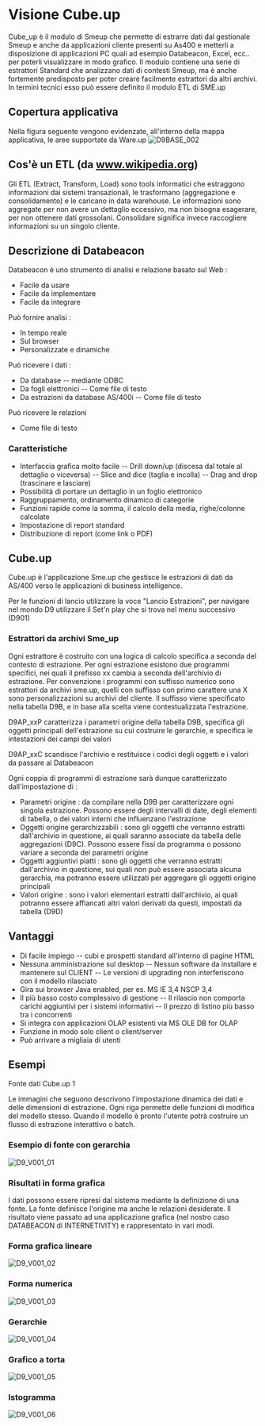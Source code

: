 # Visione Cube.up
Cube_up è il modulo di Smeup che permette di estrarre dati dal gestionale Smeup e anche da applicazioni cliente presenti su As400 e metterli a disposizione di applicazioni PC quali ad esempio Databeacon, Excel, ecc.. per poterli visualizzare in modo grafico.
Il modulo contiene una serie di estrattori Standard che analizzano dati di contesti Smeup, ma è anche fortemente predisposto per poter creare facilmente estrattori da altri archivi.
In termini tecnici esso può essere definito il modulo ETL di SME.up

## Copertura applicativa
Nella figura seguente vengono evidenzate, all'interno della mappa applicativa, le aree supportate da Ware.up
![D9BASE_002](https://doc.smeup.com/immagini/MBDOC_VIS-D9_001/D9BASE_002.png)
## Cos'è un ETL (da www.wikipedia.org)
Gli ETL (Extract, Transform, Load) sono tools informatici che estraggono informazioni dai sistemi transazionali, le trasformano (aggregazione e consolidamento) e le caricano in data warehouse.
Le informazioni sono aggregate per non avere un dettaglio eccessivo, ma non bisogna esagerare, per non ottenere dati grossolani.
Consolidare significa invece raccogliere informazioni su un singolo cliente.

## Descrizione di Databeacon
Databeacon è uno strumento di analisi e relazione basato sul Web : 

- Facile da usare
- Facile da implementare
- Facile da integrare

Può fornire analisi : 

- In tempo reale
- Sul browser
- Personalizzate e dinamiche

Può ricevere i dati : 

- Da database
-- mediante ODBC
- Da fogli elettronici
-- Come file di testo
- Da estrazioni da database AS/400i
-- Come file di testo

Può ricevere le relazioni

- Come file di testo


### Caratteristiche

- Interfaccia grafica molto facile
-- Drill down/up (discesa dal totale al dettaglio o viceversa)
-- Slice and dice (taglia e incolla)
-- Drag and drop (trascinare e lasciare)
- Possibilità di portare un dettaglio in un foglio elettronico
- Raggruppamento, ordinamento dinamico di categorie
- Funzioni rapide come la somma, il calcolo della media, righe/colonne calcolate
- Impostazione di report standard
- Distribuzione di report (come link o PDF)


## Cube.up
Cube.up è l'applicazione Sme.up che gestisce le estrazioni di dati da AS/400 verso le applicazioni di business intelligence.

Per le funzioni di lancio utilizzare la voce "Lancio Estrazioni", per navigare nel mondo D9 utilizzare il Set'n play che si trova nel menu successivo (D901)

### Estrattori da archivi Sme_up
Ogni estrattore è costruito con una logica di calcolo specifica a seconda del contesto di estrazione. Per ogni estrazione esistono due programmi specifici, nei quali il prefisso xx cambia a seconda dell'archivio di estrazione. Per convenzione i programmi con suffisso numerico sono estrattori da archivi sme.up, quelli con suffisso con primo carattere una X sono personalizzazioni su archivi del cliente. Il suffisso viene specificato nella tabella D9B, e in base alla scelta viene contestualizzata l'estrazione.

D9AP_xxP caratterizza i parametri origine della tabella D9B, specifica gli oggetti principali dell'estrazione su cui costruire le gerarchie, e specifica le intestazioni dei campi dei valori

D9AP_xxC scandisce l'archivio e restituisce i codici degli oggetti e i valori da passare al Databeacon

Ogni coppia di programmi di estrazione sarà dunque caratterizzato dall'impostazione di : 

- Parametri origine :  da compilare nella D9B per caratterizzare ogni singola estrazione. Possono essere degli intervalli di date, degli elementi di tabella, o dei valori interni che influenzano l'estrazione
- Oggetti origine gerarchizzabili :  sono gli oggetti che verranno estratti dall'archivio in questione, ai quali saranno associate da tabella delle aggregazioni (D9C). Possono essere fissi da programma o possono variare a seconda dei parametri origine
- Oggetti aggiuntivi piatti :  sono gli oggetti che verranno estratti dall'archivio in questione, sui quali non può essere associata alcuna gerarchia, ma potranno essere utilizzati per aggregare gli oggetti origine principali
- Valori origine :  sono i valori elementari estratti dall'archivio, ai quali potranno essere affiancati altri valori derivati da questi, impostati da tabella (D9D)


## Vantaggi

- Di facile impiego
-- cubi e prospetti standard all'interno di pagine HTML
- Nessuna amministrazione sul desktop
-- Nessun software da installare e mantenere sul CLIENT
-- Le versioni di upgrading non interferiscono con il modello rilasciato
- Gira sui browser Java enabled, per es. MS IE 3,4 NSCP 3,4
- Il più basso costo complessivo di gestione
-- Il rilascio non comporta carichi aggiuntivi per i sistemi informativi
-- Il prezzo di listino più basso tra i concorrenti
- Si integra con applicazioni OLAP esistenti via MS OLE DB for OLAP
- Funzione in modo solo client o client/server
- Può arrivare a migliaia di utenti


## Esempi
Fonte dati Cube.up 1

Le immagini che seguono descrivono l'impostazione dinamica dei dati e delle dimensioni di estrazione. Ogni riga permette delle funzioni di modifica del modello stesso. Quando il modello è pronto l'utente potrà costruire un flusso di estrazione interattivo o batch.


### Esempio di fonte con gerarchia
![D9_V001_01](https://doc.smeup.com/immagini/MBDOC_VIS-D9_001/D9_V001_01.png)
### Risultati in forma grafica
I dati possono essere ripresi dal sistema mediante la definizione di una fonte. La fonte definisce l'origine ma anche le relazioni desiderate. Il risultato viene passato ad una applicazione grafica (nel nostro caso DATABEACON di INTERNETIVITY) e rappresentato in vari modi.

### Forma grafica lineare
![D9_V001_02](https://doc.smeup.com/immagini/MBDOC_VIS-D9_001/D9_V001_02.png)
### Forma numerica
![D9_V001_03](https://doc.smeup.com/immagini/MBDOC_VIS-D9_001/D9_V001_03.png)
### Gerarchie
![D9_V001_04](https://doc.smeup.com/immagini/MBDOC_VIS-D9_001/D9_V001_04.png)
### Grafico a torta
![D9_V001_05](https://doc.smeup.com/immagini/MBDOC_VIS-D9_001/D9_V001_05.png)
### Istogramma
![D9_V001_06](https://doc.smeup.com/immagini/MBDOC_VIS-D9_001/D9_V001_06.png)